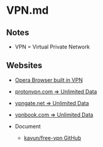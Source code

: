 # VPN.md

## Notes

* VPN = Virtual Private Network

## Websites

* [Opera Browser built in VPN](https://www.opera.com/features/free-vpn)
* [protonvpn.com => Unlimited Data](https://protonvpn.com/)
* [vpngate.net => Unlimited Data](https://www.vpngate.net/en/)
* [vpnbook.com => Unlimited Data](https://www.vpnbook.com/)

* Document
  * [kavun/free-vpn GitHub](https://github.com/kavun/free-vpn)
